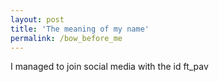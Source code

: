 ```yaml
---
layout: post
title: 'The meaning of my name'
permalink: /bow_before_me
---
```

I managed to join social media with the id ft_pav
